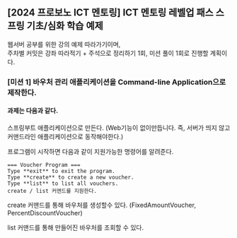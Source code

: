 ## [2024 프로보노 ICT 멘토링] ICT 멘토링 레벨업 패스 스프링 기초/심화 학습 예제

웹서버 공부를 위한 강의 예제 따라가기이며,  
주차별 커밋은 강좌 따라적기 + 주석으로 정리하기 1회, 미션 풀이 1회로 진행할 계획이다.

### [미션 1] 바우처 관리 애플리케이션을 Command-line Application으로 제작한다.
#### 과제는 다음과 같다.
스프링부트 애플리케이션으로 만든다. (Web기능이 없이만듭니다. 즉, 서버가 띄지 않고 커맨드라인 애플리케이션으로 동작해야한다.)

프로그램이 시작하면 다음과 같이 지원가능한 명령어를 알려준다.

```
=== Voucher Program ===
Type **exit** to exit the program.
Type **create** to create a new voucher.
Type **list** to list all vouchers.
create / list 커맨드를 지원한다.
```

create 커맨드를 통해 바우처를 생성할수 있다. (FixedAmountVoucher, PercentDiscountVoucher)

list 커맨드를 통해 만들어진 바우처를 조회할 수 있다.